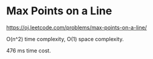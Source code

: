 Max Points on a Line
======================

https://oj.leetcode.com/problems/max-points-on-a-line/

O(n^2) time complexity, O(1) space complexity.

476 ms time cost.